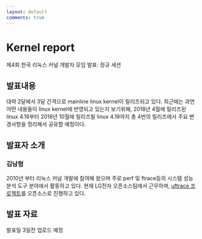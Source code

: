 ```yaml
---
layout: default
comments: true
---
```


# Kernel report
제4회 한국 리눅스 커널 개발자 모임 발표: 정규 세션

## 발표내용
대략 2달에서 3달 간격으로 mainline linux kernel이 릴리즈되고 있다.
최근에는 과연 어떤 내용들이 linux kernel에 반영되고 있는지 보기위해,
2018년 4월에 릴리즈된 linux 4.16부터 2018년 10월에 릴리즈될 linux
4.19까지 총 4번의 릴리즈에서 주요 변경사항을 정리해서 공유할 예정이다.

## 발표자 소개

### 김남형
2010년 부터 리눅스 커널 개발에 참여해 왔으며 주로 perf 및 ftrace등의 시스템 성능
분석 도구 분야에서 활동하고 있다. 현재 LG전자 오픈소스팀에서 근무하며,
[uftrace 프로젝트](https://github.com/namhyung/uftrace)를 오픈소스로 진행하고 있다.

## 발표 자료
발표일 3일전 업로드 예정
